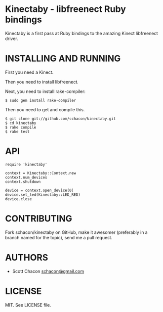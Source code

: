 Kinectaby - libfreenect Ruby bindings
=====================================

Kinectaby is a first pass at Ruby bindings to the amazing Kinect libfreenect
driver.

INSTALLING AND RUNNING
========================

First you need a Kinect.

Then you need to install libfreenect.

Next, you need to install rake-compiler:

    $ sudo gem install rake-compiler

Then you need to get and compile this.

    $ git clone git://github.com/schacon/kinectaby.git
    $ cd kinectaby
    $ rake compile
    $ rake test

API 
==============

    require 'kinectaby'

    context = Kinectaby::Context.new
    context.num_devices
    context.shutdown

    device = context.open_device(0)
    device.set_led(Kinectaby::LED_RED)
    device.close

CONTRIBUTING
==============

Fork schacon/kinectaby on GitHub, make it awesomer (preferably in a branch named
for the topic), send me a pull request.


AUTHORS 
==============

* Scott Chacon <schacon@gmail.com>

LICENSE
==============

MIT.  See LICENSE file.

